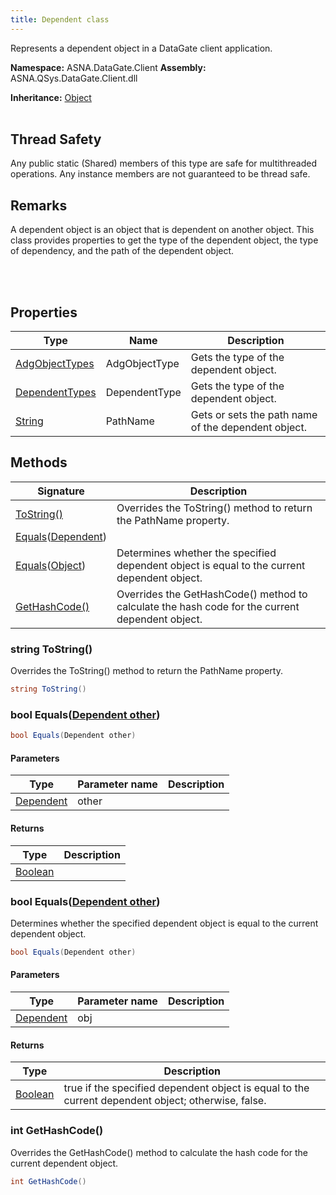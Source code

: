 ```yaml
---
title: Dependent class
---
```


Represents a dependent object in a DataGate client application.

**Namespace:** ASNA.DataGate.Client
**Assembly:** ASNA.QSys.DataGate.Client.dll

**Inheritance:** [Object](https://docs.microsoft.com/en-us/dotnet/api/system.object)
<br>
<br>
## Thread Safety

Any public static (Shared) members of this type are safe for multithreaded operations. Any instance members are not guaranteed to be thread safe.

## Remarks
A dependent object is an object that is dependent on another object. 
This class provides properties to get the type of the dependent object, 
the type of dependency, and the path of the dependent object.

<br>
<br>

## Properties

| Type | Name | Description
| --- | --- | --- 
| [AdgObjectTypes](/reference/datagate/datagate-common/adg-object-types.html) | AdgObjectType | Gets the type of the dependent object. |
| [DependentTypes](/reference/datagate/datagate-common/dependent-types.html) | DependentType | Gets the type of the dependent object. |
| [String](https://learn.microsoft.com/en-us/dotnet/api/system.string?view=net-8.0) | PathName | Gets or sets the path name of the dependent object. |

## Methods

| Signature | Description |
| --- | --- |
| [ToString()](#tostring-) | Overrides the ToString() method to return the PathName property.
| [Equals](#equals-dependent-)([Dependent](/reference/datagate/datagate-client/dependent.html)) | 
| [Equals](#equals-object-)([Object](https://docs.microsoft.com/en-us/dotnet/api/system.object)) | Determines whether the specified dependent object is equal to the current dependent object.
| [GetHashCode()](#gethashcode-) | Overrides the GetHashCode() method to calculate the hash code for the current dependent object.

### string ToString()

Overrides the ToString() method to return the PathName property.

```cs
string ToString()
```

### bool Equals([Dependent other](/reference/datagate/datagate-client/dependent.html))



```cs
bool Equals(Dependent other)
```

#### Parameters

| Type | Parameter name | Description
| --- | --- | ---
| [Dependent](/reference/datagate/datagate-client/dependent.html) | other | 

#### Returns

| Type | Description
| --- | ---
| [Boolean](https://docs.microsoft.com/en-us/dotnet/api/system.boolean) | 

### bool Equals([Dependent other](/reference/datagate/datagate-client/dependent.html))

Determines whether the specified dependent object is equal to the current dependent object.

```cs
bool Equals(Dependent other)
```

#### Parameters

| Type | Parameter name | Description
| --- | --- | ---
| [Dependent](/reference/datagate/datagate-client/dependent.html) | obj | 

#### Returns

| Type | Description
| --- | ---
| [Boolean](https://docs.microsoft.com/en-us/dotnet/api/system.boolean) | true if the specified dependent object is equal to the current dependent object; otherwise, false.

### int GetHashCode()

Overrides the GetHashCode() method to calculate the hash code for the current dependent object.

```cs
int GetHashCode()
```
